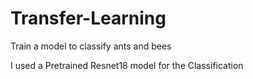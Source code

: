 # Transfer-Learning
Train a model to classify ants and bees

I used a Pretrained Resnet18 model for the Classification
